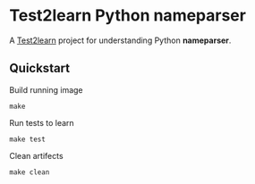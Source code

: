 # Test2learn Python nameparser

A [Test2learn](https://github.com/wonderchang/test2learn) project for understanding Python **nameparser**.

## Quickstart

Build running image

    make

Run tests to learn

    make test

Clean artifects

    make clean


<!--
  vi:et:wrap:ts=2:sw=2
-->
